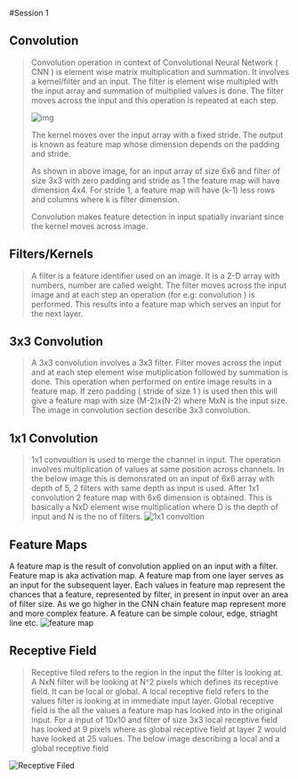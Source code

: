 #Session 1

## Convolution
> Convolution operation in context of Convolutional Neural Network ( CNN ) is element wise matrix multiplication and summation. It involves a kernel/filter and an input. The filter is element wise multipled with the input array and summation of multiplied values is done. The filter moves across the input and this operation is repeated at each step.
> 
> ![img](https://indoml.files.wordpress.com/2018/03/convolution-operation-14.png)
> 
> The kernel moves over the input array with a fixed stride. The output is known as feature map whose dimension depends on the padding and stride.
> 
> As shown in above image, for an input array of size 6x6 and filter of size 3x3 with zero padding and stride as 1 the feature map will have dimension 4x4. For stride 1, a feature map will have (k-1) less rows and columns where k is filter dimension.
> 
> Convolution makes feature detection in input spatially invariant since the kernel moves across image. 

## Filters/Kernels
> A filter is a feature identifier used on an image. It is a 2-D array with numbers, number are called weight. The filter moves across the input image and at each step an operation (for e.g: convolution ) is performed. This results into a feature map which serves an input for the next layer.

## 3x3 Convolution
> A 3x3 convolution involves a 3x3 filter. Filter moves across the input and at each step element wise mutiplication followed by summation is done. This operation when performed on entire image results in a feature map. If zero padding ( stride of size 1 ) is used then this will give a feature map with size (M-2)x(N-2) where MxN is the input size. The image in convolution section describe 3x3 convolution.

## 1x1 Convolution
> 1x1 convoultion is used to merge the channel in input. The operation involves multiplication of values at same position across channels. In the below image this is demonsrated on an input of 6x6 array with depth of 5, 2 filters with same depth as input is used. After 1x1 convolution 2 feature map with 6x6 dimension is obtained. 
> This is basically a NxD element wise multiplication where D is the depth of input and N is the no of filters.
![1x1 convoltion](https://indoml.files.wordpress.com/2018/03/1x1-convolution1.png)

## Feature Maps
A feature map is the result of convolution applied on an input with a filter. Feature map is aka activation map. A feature map from one layer serves as an input for the subsequent layer. Each values in feature map represent the chances that a feature, represented by filter, in present in input over an area of filter size. As we go higher in the CNN chain feature map represent more and more complex feature. A feature can be simple colour, edge, striaght line etc.
![feature map](https://qph.ec.quoracdn.net/main-qimg-134024e4e35d7c7cbc4ccbe3a62dc8b2.webp)

## Receptive Field
> Receptive filed refers to the region in the input the filter is looking at. A NxN filter will be looking at N^2 pixels which defines its receptive field.
> It can be local or global. A local receptive field refers to the values filter is looking at in immediate input layer. Global receptive field is the all the values a feature map has looked into in the original input. 
> For a input of 10x10 and filter of size 3x3 local receptive field has looked at 9 pixels where as global receptive field at layer 2 would have looked at 25 values.
> The below image describing a local and a global receptive field
> 
![Receptive Filed](https://cdn-images-1.medium.com/max/2000/1*mModSYik9cD9XJNemdTraw.png)
